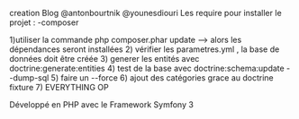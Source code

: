 creation Blog @antonbourtnik @younesdiouri
Les require pour installer le projet : 
-composer

1)utiliser la commande php composer.phar update
--> alors les dépendances seront installées
2) vérifier les parametres.yml , la base de données doit être créée 
3) generer les entités avec doctrine:generate:entities
4) test de la base avec doctrine:schema:update --dump-sql
5) faire un --force
6) ajout des catégories grace au doctrine fixture
7) EVERYTHING OP


Développé en PHP avec le Framework Symfony 3
